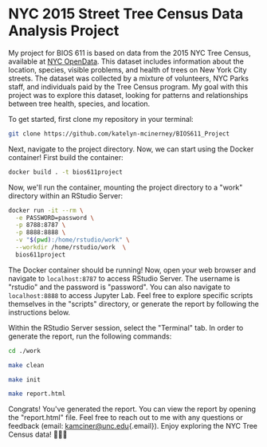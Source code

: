 # NYC 2015 Street Tree Census Data Analysis Project

My project for BIOS 611 is based on data from the 2015 NYC Tree Census, available at [NYC OpenData](https://data.cityofnewyork.us/Environment/2015-Street-Tree-Census-Tree-Data/uvpi-gqnh/about_data). This dataset includes information about the location, species, visible problems, and health of trees on New York City streets. The dataset was collected by a mixture of volunteers, NYC Parks staff, and individuals paid by the Tree Census program. My goal with this project was to explore this dataset, looking for patterns and relationships between tree health, species, and location.

To get started, first clone my repository in your terminal:

``` zsh
git clone https://github.com/katelyn-mcinerney/BIOS611_Project
```

Next, navigate to the project directory. Now, we can start using the Docker container! First build the container:

``` zsh
docker build . -t bios611project
```

Now, we'll run the container, mounting the project directory to a "work" directory within an RStudio Server:

``` zsh
docker run -it --rm \
  -e PASSWORD=password \
  -p 8788:8787 \
  -p 8888:8888 \
  -v "$(pwd):/home/rstudio/work" \
  --workdir /home/rstudio/work  \
  bios611project
```

The Docker container should be running! Now, open your web browser and navigate to `localhost:8787` to access RStudio Server. The username is "rstudio" and the password is "password". You can also navigate to `localhost:8888` to access Jupyter Lab. Feel free to explore specific scripts themselves in the "scripts" directory, or generate the report by following the instructions below.

Within the RStudio Server session, select the "Terminal" tab. In order to generate the report, run the following commands:

``` zsh
cd ./work

make clean

make init

make report.html
```

Congrats! You've generated the report. You can view the report by opening the "report.html" file. Feel free to reach out to me with any questions or feedback (email: [kamciner\@unc.edu](mailto:kamciner@unc.edu){.email}). Enjoy exploring the NYC Tree Census data! 🌳🌳🌳
